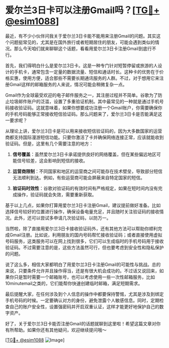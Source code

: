 # 爱尔兰3日卡可以注册Gmail吗？[[TG💪+ @esim1088](https://t.me/s/esim1088)]

最近，有不少小伙伴问我关于爱尔兰3日卡能不能用来注册Gmail的问题。其实这个问题挺常见的，尤其是在国外旅行或者短期居住的朋友，可能会遇到类似的情况。那么今天咱们就来聊聊这个话题，看看用爱尔兰3日卡注册Gmail到底行不行。

首先，我们得明白什么是爱尔兰3日卡。这是一种专门针对短暂停留或旅游的人设计的手机卡，通常包含一定量的数据流量、短信和通话时长。这种卡的优势在于价格实惠，使用方便，适合那些不需要长期通讯服务的人群。不过，对于想用它来注册Gmail这样的邮箱服务的人来说，情况可能会稍微复杂一点。

Gmail作为全球最受欢迎的电子邮件服务之一，其注册过程并不简单。谷歌为了防止垃圾邮件账户的泛滥，设置了多重验证机制。其中最常见的一种就是通过手机号码接收验证码。这就意味着，如果你想要成功注册一个Gmail账户，你需要确保你的手机号码能够正常接收短信验证码。那么问题来了，爱尔兰3日卡是否能满足这一要求呢？

从理论上讲，爱尔兰3日卡是可以用来接收短信验证码的，因为大多数国家的运营商都支持国际漫游短信功能。只要你激活了卡并确保网络连接正常，应该就能收到验证码。但是，这里有几个需要注意的地方：

1. **信号覆盖**：虽然爱尔兰3日卡承诺提供良好的网络覆盖，但在某些偏远地区可能信号较差，这会影响到短信的接收。
   
2. **运营商限制**：不同国家和地区的运营商之间可能存在技术壁垒，导致部分短信无法顺利到达。例如，有些运营商可能会屏蔽来自特定国家的短信。

3. **验证码时效性**：谷歌对验证码的有效时间有严格规定，如果在短时间内没有完成操作，验证码就会失效，需要重新获取。

基于以上几点，如果你打算用爱尔兰3日卡注册Gmail，建议提前做好准备。比如选择信号较好的位置进行操作，确保设备电量充足，并且随时关注验证码的接收情况。此外，还可以尝试多申请几次验证码，以防万一。

当然啦，除了直接用爱尔兰3日卡接收验证码外，还有其他方法可以帮助你顺利完成Gmail注册。比如说，利用朋友的国内号码帮忙接收验证码；或者直接使用虚拟号码服务，这类服务可以在网上找到很多，它们可以生成临时的手机号码用于接收验证码。不过需要注意的是，这些方法虽然可行，但也要考虑到安全性和隐私保护的问题。

说了这么多，相信大家都明白了用爱尔兰3日卡注册Gmail的可能性与挑战。总的来说，只要条件允许并且操作得当，还是有很大机会成功的。不过话又说回来，如果你只是暂时需要一个邮箱账号，也可以考虑使用一些一次性邮箱服务，比如10minutemail之类的，它们能帮你快速创建临时邮箱，满足短期需求。

最后提醒大家，在任何涉及到个人信息的操作中都要保持警惕，尤其是涉及到绑定手机号码的时候。一定要确认对方的身份，避免泄露个人敏感信息。同时，定期检查自己的账户安全性，设置强密码并开启双重认证，这样才能更好地保护自己的数字资产。

好了，关于爱尔兰3日卡能否注册Gmail的话题就聊到这里啦！希望这篇文章对你有所帮助。如果你还有其他疑问，欢迎继续提问哦～ 

[[TG💪+ @esim1088](https://t.me/s/esim1088) ![Image](https://i.postimg.cc/4NQfJmqS/Snipaste-2025-05-13-00-14-12.png)]
